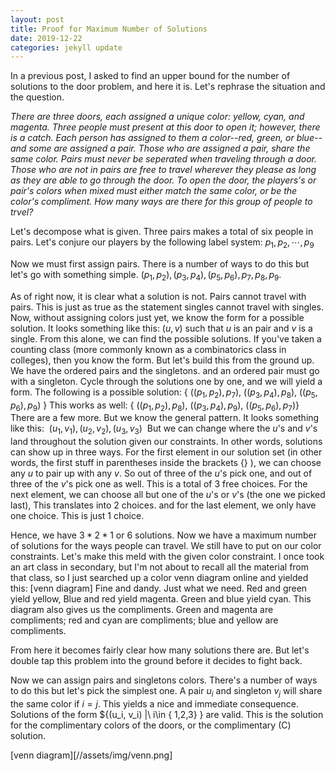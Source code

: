 ```yaml
---
layout: post
title: Proof for Maximum Number of Solutions
date: 2019-12-22
categories: jekyll update
---
```


In a previous post, I asked to find an upper bound for the number of solutions to the door problem, and here it is.
Let's rephrase the situation and the question.

*There are three doors, each assigned a unique color: yellow, cyan, and magenta. Three people must present at this door to open it;
however, there is a catch. Each person has assigned to them a color--red, green, or blue--and some are assigned a pair.
Those who are assigned a pair, share the same color. Pairs must never be seperated when traveling through a door.
Those who are not in pairs are free to travel wherever they please as long as they are able to go through the door.
To open the door, the players's or pair's colors when mixed must either match the same color,
or be the color's compliment.
How many ways are there for this group of people to trvel?*

Let's decompose what is given.
Three pairs makes a total of six people in pairs. Let's conjure our players by the following label system:
$p_1, p_2,\cdots, p_9$

Now we must first assign pairs. There is a number of ways to do this but let's go with something simple.
$(p_1,p_2), (p_3,p_4), (p_5, p_6), p_7, p_8, p_9$.

As of right now, it is clear what a solution is not. Pairs cannot travel with pairs. 
This is just as true as the statement singles cannot travel with singles.
Now, without assigning colors just yet, we know the form for a possible solution. It looks something like this:
$(u,v)$ such that $u$ is an pair and $v$ is a single. From this alone, we can find the possible solutions.
If you've taken a counting class (more commonly known as a combinatorics class in colleges), then you know the form.
But let's build this from the ground up. We have the ordered pairs and the singletons.
and an ordered pair must go with a singleton. Cycle through the solutions one by one, and we will yield a form.
The following is a possible solution: $\{\ ((p_1,p_2),p_7),\ ((p_3,p_4),p_8),\ ((p_5,p_6),p_9)\ \}$
This works as well: $\{\ ((p_1,p_2),p_8),\ ((p_3,p_4),p_9),\ ((p_5,p_6),p_7) \}$
There are a few more. But we know the general pattern.
It looks something like this:
${\ (u_1,v_1), (u_2, v_2), (u_3,v_3)\ }$
But we can change where the $u$'s and $v$'s land throughout the solution given our constraints.
In other words, solutions can show up in three ways. 
For the first element in our solution set (in other words, the first stuff in parentheses inside the brackets {} ), 
we can choose any $u$ to pair up with any $v$. So out of three of the $u$'s pick one,
and out of three of the $v$'s pick one as well. This is a total of 3 free choices.
For the next element, we can choose all but one of the $u$'s or $v$'s (the one we picked last), This translates into 2 choices.
and for the last element, we only have one choice. This is just 1 choice.

Hence, we have $3*2*1$ or 6 solutions. Now we have a maximum number of solutions for the ways people can travel.
We still have to put on our color constraints. Let's make this meld with the given color constraint.
I once took an art class in secondary, but I'm not about to recall all the material from that class, so I just
searched up a color venn diagram online and yielded this: 
[venn diagram]
Fine and dandy. Just what we need. Red and green yield yellow, Blue and red yield magenta. Green and blue yield cyan.
This diagram also gives us the compliments.
Green and magenta are compliments; red and cyan are compliments; blue and yellow are compliments.

From here it becomes fairly clear how many solutions there are.
But let's double tap this problem into the ground before it decides to fight back.

Now we can assign pairs and singletons colors. There's a number of ways to do this but let's pick the simplest one.
A pair $u_i$ and singleton $v_j$ will share the same color if $i=j$. This yields a nice and immediate consequence.
Solutions of the form $\{(u_i, v_i) \|\ i\in \{ 1,2,3\} \} are valid.
This is the solution for the complimentary colors of the doors, or the complimentary (C) solution.



[venn diagram][//assets/img/venn.png]

